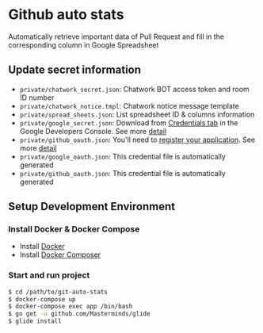 # Github auto stats

Automatically retrieve important data of Pull Request and fill in the corresponding column in Google Spreadsheet

## Update secret information

- `private/chatwork_secret.json`: Chatwork BOT access token and room ID number
- `private/chatwork_notice.tmpl`: Chatwork notice message template
- `private/spread_sheets.json`: List spreadsheet ID & columns information
- `private/google_secret.json`: Download from [Credentials tab](https://console.developers.google.com/start/api?id=sheets.googleapis.com) in the Google Developers Console. See more [detail](https://developers.google.com/sheets/api/quickstart/go)
- `private/github_oauth.json`: You'll need to [register your application](https://github.com/settings/applications/new). See more [detail](https://developer.github.com/v3/guides/basics-of-authentication/)
- `private/google_oauth.json`: This credential file is automatically generated
- `private/github_oauth.json`: This credential file is automatically generated

## Setup Development Environment

### Install Docker & Docker Compose

- Install [Docker](https://docs.docker.com/engine/installation/)
- Install [Docker Composer](https://docs.docker.com/compose/install/)

### Start and run project

```sh
$ cd /path/to/git-auto-stats
$ docker-compose up
$ docker-compose exec app /bin/bash
$ go get -u github.com/Masterminds/glide
$ glide install
```